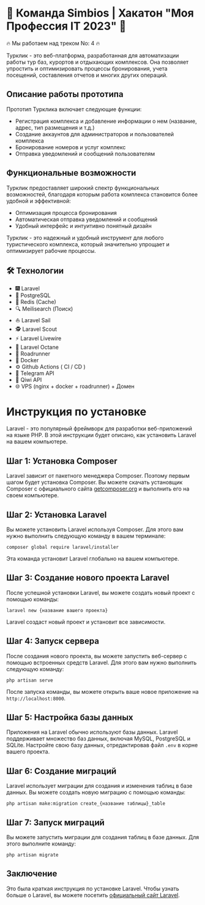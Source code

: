 # 🚀 Команда Simbios | Хакатон "Моя Профессия IT 2023" 🎯

🔥 Мы работаем над треком No: 4 🔥

Турклик - это веб-платформа, разработанная для автоматизации работы тур баз, курортов и отдыхающих комплексов. Она позволяет упростить и оптимизировать процессы бронирования, учета посещений, составления отчетов и многих других операций.

## Описание работы прототипа

Прототип Турклика включает следующие функции:

- Регистрация комплекса и добавление информации о нем (название, адрес, тип размещения и т.д.)
- Создание аккаунтов для администраторов и пользователей комплекса
- Бронирование номеров и услуг комплекс
- Отправка уведомлений и сообщений пользователям

## Функциональные возможности

Турклик предоставляет широкий спектр функциональных возможностей, благодаря которым работа комплекса становится более удобной и эффективной:

- Оптимизация процесса бронирования
- Автоматическая отправка уведомлений и сообщений
- Удобный интерфейс и интуитивно понятный дизайн

Турклик - это надежный и удобный инструмент для любого туристического комплекса, который значительно упрощает и оптимизирует рабочие процессы.

## 🛠 Технологии

- 🎆 Laravel
- 🐘 PostgreSQL
- 🧊 Redis (Cache)
- 🔍 Meilisearch (Поиск)
- ⛵ Laravel Sail
- 🕵️ Laravel Scout
- ⚡ Laravel Livewire
- 🍂 Laravel Octane
- 🚀 Roadrunner
- 🐳 Docker
- ⚙️ Github Actions ( CI / CD )
- 🤖 Telegram API
- 💸 Qiwi API
- 🌐 VPS (nginx + docker + roadrunner) + Домен


# Инструкция по установке

Laravel - это популярный фреймворк для разработки веб-приложений на языке PHP. В этой инструкции будет описано, как установить Laravel на вашем компьютере.

## Шаг 1: Установка Composer

Laravel зависит от пакетного менеджера Composer. Поэтому первым шагом будет установка Composer. Вы можете скачать установщик Composer с официального сайта [getcomposer.org](https://getcomposer.org/) и выполнить его на своем компьютере.

## Шаг 2: Установка Laravel

Вы можете установить Laravel используя Composer. Для этого вам нужно выполнить следующую команду в вашем терминале:

```
composer global require laravel/installer

```

Эта команда установит Laravel глобально на вашем компьютере.

## Шаг 3: Создание нового проекта Laravel

После успешной установки Laravel, вы можете создать новый проект с помощью команды:

```
laravel new {название вашего проекта}

```

Laravel создаст новый проект и установит все зависимости.

## Шаг 4: Запуск сервера

После создания нового проекта, вы можете запустить веб-сервер с помощью встроенных средств Laravel. Для этого вам нужно выполнить следующую команду:

```
php artisan serve

```

После запуска команды, вы можете открыть ваше новое приложение на `http://localhost:8000`.

## Шаг 5: Настройка базы данных

Приложения на Laravel обычно используют базы данных. Laravel поддерживает множество баз данных, включая MySQL, PostgreSQL и SQLite. Настройте свою базу данных, отредактировав файл `.env` в корне вашего проекта.

## Шаг 6: Создание миграций

Laravel использует миграции для создания и изменения таблиц в базе данных. Вы можете создать новую миграцию с помощью команды:

```
php artisan make:migration create_{название таблицы}_table

```

## Шаг 7: Запуск миграций

Вы можете запустить миграции для создания таблиц в базе данных. Для этого выполните команду:

```
php artisan migrate

```

## Заключение

Это была краткая инструкция по установке Laravel. Чтобы узнать больше о Laravel, вы можете посетить [официальный сайт Laravel](https://laravel.com/docs).